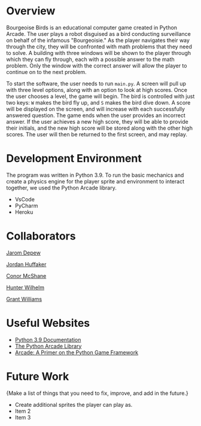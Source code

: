 # Overview

Bourgeoise Birds is an educational computer game created in Python Arcade. The user plays a robot disguised as a bird conducting surveillance on behalf of the infamous "Bourgeoisie." As the player navigates their way through the city, they will be confronted with math problems that they need to solve. A building with three windows will be shown to the player through which they can fly through, each with a possible answer to the math problem. Only the window with the correct answer will allow the player to continue on to the next problem.

To start the software, the user needs to run `main.py`. A screen will pull up with three level options, along with an option to look at high scores. Once the user chooses a level, the game will begin. The bird is controlled with just two keys: `W` makes the bird fly up, and `S` makes the bird dive down. A score will be displayed on the screen, and will increase with each successfully answered question. The game ends when the user provides an incorrect answer. If the user achieves a new high score, they will be able to provide their initials, and the new high score will be stored along with the other high scores. The user will then be returned to the first screen, and may replay.

# Development Environment

The program was written in Python 3.9. To run the basic mechanics and create a physics engine for the player sprite and environment to interact together, we used the Python Arcade library.

* VsCode
* PyCharm
* Heroku

# Collaborators

[Jarom Depew](https://github.com/Physics0201)

[Jordan Huffaker](https://github.com/JHuffaker)

[Conor McShane](https://github.com/CPMcshane)

[Hunter Wilhelm](https://github.com/yeskindofday)

[Grant Williams](https://github.com/GrantWilliams99)

# Useful Websites

* [Python 3.9 Documentation](https://docs.python.org/3.9/)
* [The Python Arcade Library](https://arcade.academy/#)
* [Arcade: A Primer on the Python Game Framework](https://realpython.com/arcade-python-game-framework/)


# Future Work

{Make a list of things that you need to fix, improve, and add in the future.}

* Create additional sprites the player can play as.
* Item 2
* Item 3